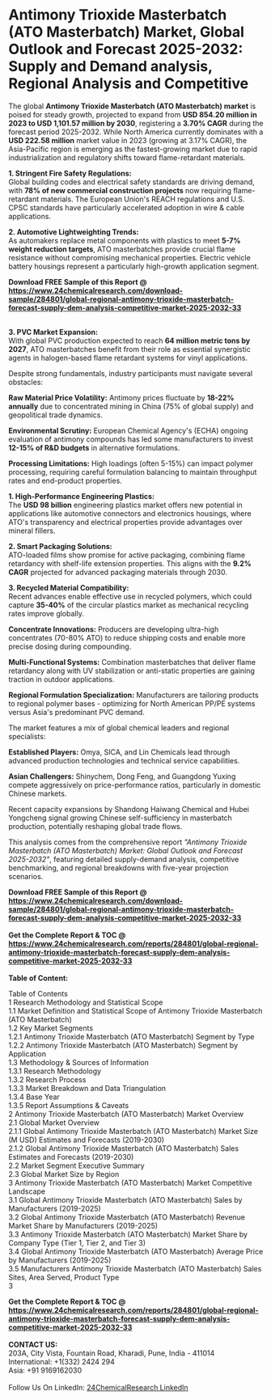<h1>Antimony Trioxide Masterbatch (ATO Masterbatch) Market, Global Outlook and Forecast 2025-2032: Supply and Demand analysis, Regional Analysis and Competitive</h1><p>The global <strong>Antimony Trioxide Masterbatch (ATO Masterbatch) market</strong> is poised for steady growth, projected to expand from <strong>USD 854.20 million in 2023 to USD 1,101.57 million by 2030</strong>, registering a <strong>3.70% CAGR</strong> during the forecast period 2025-2032. While North America currently dominates with a <strong>USD 222.58 million</strong> market value in 2023 (growing at 3.17% CAGR), the Asia-Pacific region is emerging as the fastest-growing market due to rapid industrialization and regulatory shifts toward flame-retardant materials.</p><p><strong>1. Stringent Fire Safety Regulations:</strong><br>
Global building codes and electrical safety standards are driving demand, with <strong>78% of new commercial construction projects</strong> now requiring flame-retardant materials. The European Union's REACH regulations and U.S. CPSC standards have particularly accelerated adoption in wire &amp; cable applications.</p><p><strong>2. Automotive Lightweighting Trends:</strong><br>
As automakers replace metal components with plastics to meet <strong>5-7% weight reduction targets</strong>, ATO masterbatches provide crucial flame resistance without compromising mechanical properties. Electric vehicle battery housings represent a particularly high-growth application segment.</p><div><b>Download FREE Sample of this Report @ 
            <a href="https://www.24chemicalresearch.com/download-sample/284801/global-regional-antimony-trioxide-masterbatch-forecast-supply-dem-analysis-competitive-market-2025-2032-33">
            https://www.24chemicalresearch.com/download-sample/284801/global-regional-antimony-trioxide-masterbatch-forecast-supply-dem-analysis-competitive-market-2025-2032-33</a></b></div><br><p><strong>3. PVC Market Expansion:</strong><br>
With global PVC production expected to reach <strong>64 million metric tons by 2027</strong>, ATO masterbatches benefit from their role as essential synergistic agents in halogen-based flame retardant systems for vinyl applications.</p><p>Despite strong fundamentals, industry participants must navigate several obstacles:</p><p><strong>Raw Material Price Volatility:</strong> Antimony prices fluctuate by <strong>18-22% annually</strong> due to concentrated mining in China (75% of global supply) and geopolitical trade dynamics.</p><p><strong>Environmental Scrutiny:</strong> European Chemical Agency's (ECHA) ongoing evaluation of antimony compounds has led some manufacturers to invest <strong>12-15% of R&amp;D budgets</strong> in alternative formulations.</p><p><strong>Processing Limitations:</strong> High loadings (often 5-15%) can impact polymer processing, requiring careful formulation balancing to maintain throughput rates and end-product properties.</p><p><strong>1. High-Performance Engineering Plastics:</strong><br>
The <strong>USD 98 billion</strong> engineering plastics market offers new potential in applications like automotive connectors and electronics housings, where ATO's transparency and electrical properties provide advantages over mineral fillers.</p><p><strong>2. Smart Packaging Solutions:</strong><br>
ATO-loaded films show promise for active packaging, combining flame retardancy with shelf-life extension properties. This aligns with the <strong>9.2% CAGR</strong> projected for advanced packaging materials through 2030.</p><p><strong>3. Recycled Material Compatibility:</strong><br>
Recent advances enable effective use in recycled polymers, which could capture <strong>35-40%</strong> of the circular plastics market as mechanical recycling rates improve globally.</p><p><strong>Concentrate Innovations:</strong> Producers are developing ultra-high concentrates (70-80% ATO) to reduce shipping costs and enable more precise dosing during compounding.</p><p><strong>Multi-Functional Systems:</strong> Combination masterbatches that deliver flame retardancy along with UV stabilization or anti-static properties are gaining traction in outdoor applications.</p><p><strong>Regional Formulation Specialization:</strong> Manufacturers are tailoring products to regional polymer bases - optimizing for North American PP/PE systems versus Asia's predominant PVC demand.</p><p>The market features a mix of global chemical leaders and regional specialists:</p><p><strong>Established Players:</strong> Omya, SICA, and Lin Chemicals lead through advanced production technologies and technical service capabilities.</p><p><strong>Asian Challengers:</strong> Shinychem, Dong Feng, and Guangdong Yuxing compete aggressively on price-performance ratios, particularly in domestic Chinese markets.</p><p>Recent capacity expansions by Shandong Haiwang Chemical and Hubei Yongcheng signal growing Chinese self-sufficiency in masterbatch production, potentially reshaping global trade flows.</p><p>This analysis comes from the comprehensive report <em>"Antimony Trioxide Masterbatch (ATO Masterbatch) Market: Global Outlook and Forecast 2025-2032"</em>, featuring detailed supply-demand analysis, competitive benchmarking, and regional breakdowns with five-year projection scenarios.</p><div><b>Download FREE Sample of this Report @ 
            <a href="https://www.24chemicalresearch.com/download-sample/284801/global-regional-antimony-trioxide-masterbatch-forecast-supply-dem-analysis-competitive-market-2025-2032-33">
            https://www.24chemicalresearch.com/download-sample/284801/global-regional-antimony-trioxide-masterbatch-forecast-supply-dem-analysis-competitive-market-2025-2032-33</a></b></div><br><div><b>Get the Complete Report & TOC @ 
            <a href="https://www.24chemicalresearch.com/reports/284801/global-regional-antimony-trioxide-masterbatch-forecast-supply-dem-analysis-competitive-market-2025-2032-33">
            https://www.24chemicalresearch.com/reports/284801/global-regional-antimony-trioxide-masterbatch-forecast-supply-dem-analysis-competitive-market-2025-2032-33</a></b></div><br>
            <b>Table of Content:</b><p>Table of Contents<br />
1 Research Methodology and Statistical Scope<br />
1.1 Market Definition and Statistical Scope of Antimony Trioxide Masterbatch (ATO Masterbatch)<br />
1.2 Key Market Segments<br />
1.2.1 Antimony Trioxide Masterbatch (ATO Masterbatch) Segment by Type<br />
1.2.2 Antimony Trioxide Masterbatch (ATO Masterbatch) Segment by Application<br />
1.3 Methodology & Sources of Information<br />
1.3.1 Research Methodology<br />
1.3.2 Research Process<br />
1.3.3 Market Breakdown and Data Triangulation<br />
1.3.4 Base Year<br />
1.3.5 Report Assumptions & Caveats<br />
2 Antimony Trioxide Masterbatch (ATO Masterbatch) Market Overview<br />
2.1 Global Market Overview<br />
2.1.1 Global Antimony Trioxide Masterbatch (ATO Masterbatch) Market Size (M USD) Estimates and Forecasts (2019-2030)<br />
2.1.2 Global Antimony Trioxide Masterbatch (ATO Masterbatch) Sales Estimates and Forecasts (2019-2030)<br />
2.2 Market Segment Executive Summary<br />
2.3 Global Market Size by Region<br />
3 Antimony Trioxide Masterbatch (ATO Masterbatch) Market Competitive Landscape<br />
3.1 Global Antimony Trioxide Masterbatch (ATO Masterbatch) Sales by Manufacturers (2019-2025)<br />
3.2 Global Antimony Trioxide Masterbatch (ATO Masterbatch) Revenue Market Share by Manufacturers (2019-2025)<br />
3.3 Antimony Trioxide Masterbatch (ATO Masterbatch) Market Share by Company Type (Tier 1, Tier 2, and Tier 3)<br />
3.4 Global Antimony Trioxide Masterbatch (ATO Masterbatch) Average Price by Manufacturers (2019-2025)<br />
3.5 Manufacturers Antimony Trioxide Masterbatch (ATO Masterbatch) Sales Sites, Area Served, Product Type<br />
3</p><div><b>Get the Complete Report & TOC @ 
            <a href="https://www.24chemicalresearch.com/reports/284801/global-regional-antimony-trioxide-masterbatch-forecast-supply-dem-analysis-competitive-market-2025-2032-33">
            https://www.24chemicalresearch.com/reports/284801/global-regional-antimony-trioxide-masterbatch-forecast-supply-dem-analysis-competitive-market-2025-2032-33</a></b></div><br><b>CONTACT US:</b><br>
            203A, City Vista, Fountain Road, Kharadi, Pune, India - 411014<br>
            International: +1(332) 2424 294<br>
            Asia: +91 9169162030 <br><br>
            Follow Us On LinkedIn: <a href="https://www.linkedin.com/company/24chemicalresearch/">24ChemicalResearch LinkedIn</a>